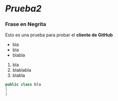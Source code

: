 *Prueba2*
=======

### Frase en Negrita

Esto es una prueba para probar el **cliente de GitHub**


* bla 
* bla
* blabla

1. bla
2. blablabla
3. blabla
``` csharp
public class bla
{
}
